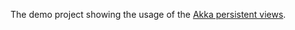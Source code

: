 The demo project showing the usage of the [Akka persistent views](http://www.monadzoo.com/blog/2015/04/10/akka-persistent-views).
